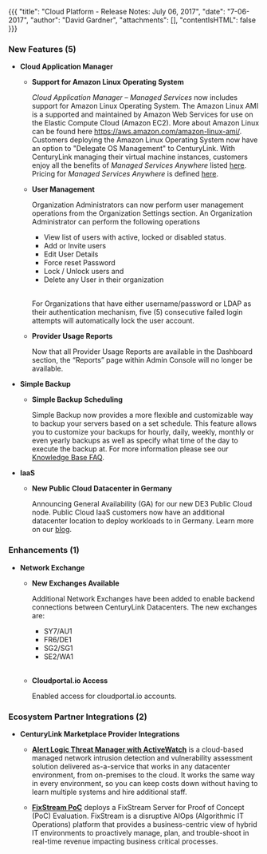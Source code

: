 {{{
"title": "Cloud Platform - Release Notes: July 06, 2017",
"date": "7-06-2017",
"author": "David Gardner",
"attachments": [],
"contentIsHTML": false
}}}

### New Features (5)

* __Cloud Application Manager__

  - __Support for Amazon Linux Operating System__

    *Cloud Application Manager – Managed Services* now includes support for Amazon Linux Operating System. The Amazon Linux AMI is a supported and maintained by Amazon Web Services for use on the Elastic Compute Cloud (Amazon EC2). More about Amazon Linux can be found here https://aws.amazon.com/amazon-linux-ami/. Customers deploying the Amazon Linux Operating System now have an option to "Delegate OS Management" to CenturyLink. With CenturyLink managing their virtual machine instances, customers enjoy all the benefits of *Managed Services Anywhere* listed [here]( https://www.ctl.io/cloud-application-manager/managed-services-anywhere/#Features). Pricing for *Managed Services Anywhere* is defined [here](https://www.ctl.io/cloud-application-manager/managed-services-anywhere/#Pricing).

  - __User Management__

    Organization Administrators can now perform user management operations from the Organization Settings section. An Organization Administrator can perform the following operations
    * View list of users with active, locked or disabled status.
    * Add or Invite users
    * Edit User Details
    * Force reset Password
    * Lock / Unlock users and
    * Delete any User in their organization<br><br>

    For Organizations that have either username/password or LDAP as their authentication mechanism, five (5) consecutive failed login attempts will automatically lock the user account.

  - __Provider Usage Reports__

    Now that all Provider Usage Reports are available in the Dashboard section, the “Reports” page within Admin Console will no longer be available.

* __Simple Backup__

  - __Simple Backup Scheduling__

    Simple Backup now provides a more flexible and customizable way to backup your servers based on a set schedule. This feature allows you to customize your backups for hourly, daily, weekly, monthly or even yearly backups as well as specify what time of the day to execute the backup at. For more information please see our [Knowledge Base FAQ](https://www.ctl.io/knowledge-base/backup/simple-backup-service-faqs/).

* __IaaS__

  - __New Public Cloud Datacenter in Germany__

    Announcing General Availability (GA) for our new DE3 Public Cloud node. Public Cloud IaaS customers now have an additional datacenter location to deploy workloads to in Germany. Learn more on our [blog]( https://www.ctl.io/blog/post/launch-centurylink-cloud-de3/).

### Enhancements (1)

* __Network Exchange__

  - __New Exchanges Available__

    Additional Network Exchanges have been added to enable backend connections between CenturyLink Datacenters. The new exchanges are:
    * SY7/AU1
    * FR6/DE1
    * SG2/SG1
    * SE2/WA1<br><br>

  - __Cloudportal.io Access__

    Enabled access for cloudportal.io accounts.

### Ecosystem Partner Integrations (2)

* __CenturyLink Marketplace Provider Integrations__

  - __[Alert Logic Threat Manager with ActiveWatch](https://www.ctl.io/marketplace/partner/PST/product/Alert%20Logic%20Threat%20Manager%20with%20ActiveWatch/)__ is a cloud-based managed network intrusion detection and vulnerability assessment solution delivered as-a-service that works in any datacenter environment, from on-premises to the cloud. It works the same way in every environment, so you can keep costs down without having to learn multiple systems and hire additional staff.

  - __[FixStream PoC](https://www.ctl.io/marketplace/partner/ZVGW/product/FixStream%20PoC/)__ deploys a FixStream Server for Proof of Concept (PoC) Evaluation. FixStream is a disruptive AIOps (Algorithmic IT Operations) platform that provides a business-centric view of hybrid IT environments to proactively manage, plan, and trouble-shoot in real-time revenue impacting business critical processes.
